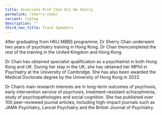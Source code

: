 ```yaml
---
title: Associate Prof Chan Kit Wa Sherry
permalink: /sherry-chan/
variant: tiptap
description: ""
third_nav_title: Track Speakers
---
```

<p></p>
<p>After graduating from HKU MBBS programme, Dr Sherry Chan underwent two
years of psychiatry training in Hong Kong. Dr Chan thencompleted the rest
of the training in the United Kingdom and Hong Kong.</p>
<p>Dr Chan has obtained specialist qualification as a psychiatrist in both
Hong Kong and UK. During her stay in the UK, she has obtained her MPhil
in Psychiatry at the University of Cambridge. She has also been awarded
the Medical Doctorate degree by the University of Hong Kong in 2022.</p>
<p>Dr Chan’s main research interests are in long-term outcomes of psychosis,
early intervention service of psychosis, treatment-resistant schizophrenia,
study of psychopathologies and social cognition. She has published over
100 peer-reviewed journal articles, including high-impact journals such
as JAMA Psychiatry, Lancet Psychiatry and the British Journal of Psychiatry.</p>
<p></p>